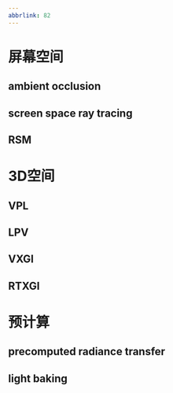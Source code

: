 ```yaml
---
abbrlink: 82
---
```

# 屏幕空间
## ambient occlusion

## screen space ray tracing

## RSM

# 3D空间
## VPL

## LPV

## VXGI

## RTXGI

# 预计算
## precomputed radiance transfer

## light baking